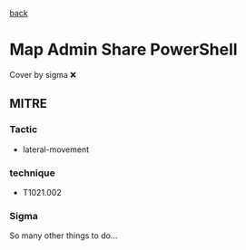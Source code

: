 [back](../index.md)
# Map Admin Share PowerShell
Cover by sigma :x: 

## MITRE
### Tactic
  - lateral-movement

### technique
  - T1021.002

### Sigma

 So many other things to do...